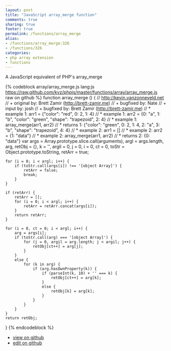```yaml
---
layout: post
title: "JavaScript array_merge function"
comments: true
sharing: true
footer: true
permalink: /functions/array_merge
alias:
- /functions/array_merge:326
- /functions/326
categories:
- php array extension
- functions
---
```

A JavaScript equivalent of PHP's array_merge

<!-- more -->

{% codeblock array/array_merge.js lang:js https://raw.github.com/kvz/phpjs/master/functions/array/array_merge.js raw on github %}
function array_merge () {
    // http://kevin.vanzonneveld.net
    // +   original by: Brett Zamir (http://brett-zamir.me)
    // +   bugfixed by: Nate
    // +   input by: josh
    // +   bugfixed by: Brett Zamir (http://brett-zamir.me)
    // *     example 1: arr1 = {"color": "red", 0: 2, 1: 4}
    // *     example 1: arr2 = {0: "a", 1: "b", "color": "green", "shape": "trapezoid", 2: 4}
    // *     example 1: array_merge(arr1, arr2)
    // *     returns 1: {"color": "green", 0: 2, 1: 4, 2: "a", 3: "b", "shape": "trapezoid", 4: 4}
    // *     example 2: arr1 = []
    // *     example 2: arr2 = {1: "data"}
    // *     example 2: array_merge(arr1, arr2)
    // *     returns 2: {0: "data"}
    var args = Array.prototype.slice.call(arguments),
        argl = args.length,
        arg,
        retObj = {},
        k = '', 
        argil = 0,
        j = 0,
        i = 0,
        ct = 0,
        toStr = Object.prototype.toString,
        retArr = true;

    for (i = 0; i < argl; i++) {
        if (toStr.call(args[i]) !== '[object Array]') {
            retArr = false;
            break;
        }
    }

    if (retArr) {
        retArr = [];
        for (i = 0; i < argl; i++) {
            retArr = retArr.concat(args[i]);
        }
        return retArr;
    }

    for (i = 0, ct = 0; i < argl; i++) {
        arg = args[i];
        if (toStr.call(arg) === '[object Array]') {
            for (j = 0, argil = arg.length; j < argil; j++) {
                retObj[ct++] = arg[j];
            }
        }
        else {
            for (k in arg) {
                if (arg.hasOwnProperty(k)) {
                    if (parseInt(k, 10) + '' === k) {
                        retObj[ct++] = arg[k];
                    }
                    else {
                        retObj[k] = arg[k];
                    }
                }
            }
        }
    }
    return retObj;
}
{% endcodeblock %}

 - [view on github](https://github.com/kvz/phpjs/blob/master/functions/array/array_merge.js)
 - [edit on github](https://github.com/kvz/phpjs/edit/master/functions/array/array_merge.js)

